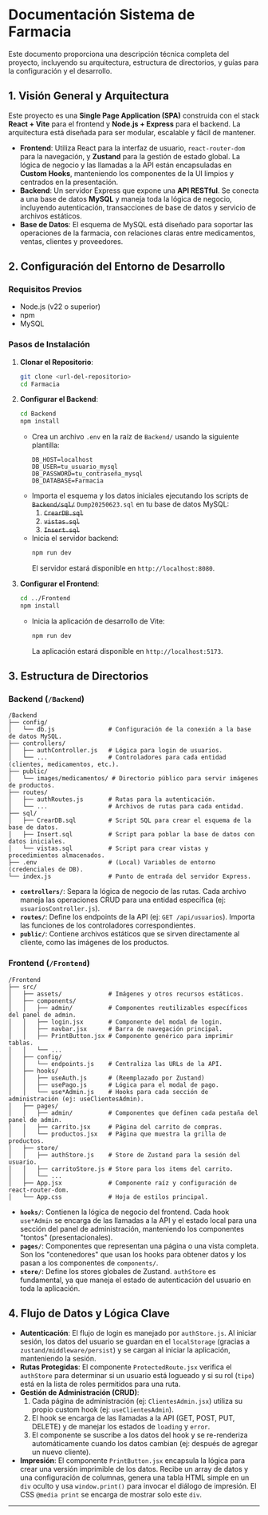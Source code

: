 # Documentación Sistema de Farmacia

Este documento proporciona una descripción técnica completa del proyecto, incluyendo su arquitectura, estructura de directorios, y guías para la configuración y el desarrollo.

## 1. Visión General y Arquitectura

Este proyecto es una **Single Page Application (SPA)** construida con el stack **React + Vite** para el frontend y **Node.js + Express** para el backend. La arquitectura está diseñada para ser modular, escalable y fácil de mantener.

-   **Frontend**: Utiliza React para la interfaz de usuario, `react-router-dom` para la navegación, y **Zustand** para la gestión de estado global. La lógica de negocio y las llamadas a la API están encapsuladas en **Custom Hooks**, manteniendo los componentes de la UI limpios y centrados en la presentación.
-   **Backend**: Un servidor Express que expone una **API RESTful**. Se conecta a una base de datos **MySQL** y maneja toda la lógica de negocio, incluyendo autenticación, transacciones de base de datos y servicio de archivos estáticos.
-   **Base de Datos**: El esquema de MySQL está diseñado para soportar las operaciones de la farmacia, con relaciones claras entre medicamentos, ventas, clientes y proveedores.

## 2. Configuración del Entorno de Desarrollo

### Requisitos Previos
-   Node.js (v22 o superior)
-   npm
-   MySQL

### Pasos de Instalación

1.  **Clonar el Repositorio**:
    ```bash
    git clone <url-del-repositorio>
    cd Farmacia
    ```

2.  **Configurar el Backend**:
    ```bash
    cd Backend
    npm install
    ```
    -   Crea un archivo `.env` en la raíz de `Backend/` usando la siguiente plantilla:
        ```env
        DB_HOST=localhost
        DB_USER=tu_usuario_mysql
        DB_PASSWORD=tu_contraseña_mysql
        DB_DATABASE=Farmacia
        ```
    -   Importa el esquema y los datos iniciales ejecutando los scripts de ~~`Backend/sql/`~~ `Dump20250623.sql` en tu base de datos MySQL:
        1.  ~~`CrearDB.sql`~~
        2.  ~~`vistas.sql`~~
        3.  ~~`Insert.sql`~~
    -   Inicia el servidor backend:
        ```bash
        npm run dev
        ```
        El servidor estará disponible en `http://localhost:8080`.

3.  **Configurar el Frontend**:
    ```bash
    cd ../Frontend
    npm install
    ```
    -   Inicia la aplicación de desarrollo de Vite:
        ```bash
        npm run dev
        ```
        La aplicación estará disponible en `http://localhost:5173`.

## 3. Estructura de Directorios

### Backend (`/Backend`)

```
/Backend
├── config/
│   └── db.js               # Configuración de la conexión a la base de datos MySQL.
├── controllers/
│   ├── authController.js   # Lógica para login de usuarios.
│   └── ...                 # Controladores para cada entidad (clientes, medicamentos, etc.).
├── public/
│   └── images/medicamentos/ # Directorio público para servir imágenes de productos.
├── routes/
│   ├── authRoutes.js       # Rutas para la autenticación.
│   └── ...                 # Archivos de rutas para cada entidad.
├── sql/
│   ├── CrearDB.sql         # Script SQL para crear el esquema de la base de datos.
│   ├── Insert.sql          # Script para poblar la base de datos con datos iniciales.
│   └── vistas.sql          # Script para crear vistas y procedimientos almacenados.
├── .env                    # (Local) Variables de entorno (credenciales de DB).
└── index.js                # Punto de entrada del servidor Express.
```
-   **`controllers/`**: Separa la lógica de negocio de las rutas. Cada archivo maneja las operaciones CRUD para una entidad específica (ej: `usuariosController.js`).
-   **`routes/`**: Define los endpoints de la API (ej: `GET /api/usuarios`). Importa las funciones de los controladores correspondientes.
-   **`public/`**: Contiene archivos estáticos que se sirven directamente al cliente, como las imágenes de los productos.

### Frontend (`/Frontend`)

```
/Frontend
├── src/
│   ├── assets/             # Imágenes y otros recursos estáticos.
│   ├── components/
│   │   ├── admin/          # Componentes reutilizables específicos del panel de admin.
│   │   ├── login.jsx       # Componente del modal de login.
│   │   ├── navbar.jsx      # Barra de navegación principal.
│   │   ├── PrintButton.jsx # Componente genérico para imprimir tablas.
│   │   └── ...
│   ├── config/
│   │   └── endpoints.js    # Centraliza las URLs de la API.
│   ├── hooks/
│   │   ├── useAuth.js      # (Reemplazado por Zustand)
│   │   ├── usePago.js      # Lógica para el modal de pago.
│   │   └── use*Admin.js    # Hooks para cada sección de administración (ej: useClientesAdmin).
│   ├── pages/
│   │   ├── admin/          # Componentes que definen cada pestaña del panel de admin.
│   │   ├── carrito.jsx     # Página del carrito de compras.
│   │   └── productos.jsx   # Página que muestra la grilla de productos.
│   ├── store/
│   │   ├── authStore.js    # Store de Zustand para la sesión del usuario.
│   │   ├── carritoStore.js # Store para los items del carrito.
│   │   └── ...
│   ├── App.jsx             # Componente raíz y configuración de react-router-dom.
│   └── App.css             # Hoja de estilos principal.
```
-   **`hooks/`**: Contienen la lógica de negocio del frontend. Cada hook `use*Admin` se encarga de las llamadas a la API y el estado local para una sección del panel de administración, manteniendo los componentes "tontos" (presentacionales).
-   **`pages/`**: Componentes que representan una página o una vista completa. Son los "contenedores" que usan los hooks para obtener datos y los pasan a los componentes de `components/`.
-   **`store/`**: Define los stores globales de Zustand. `authStore` es fundamental, ya que maneja el estado de autenticación del usuario en toda la aplicación.

## 4. Flujo de Datos y Lógica Clave

-   **Autenticación**: El flujo de login es manejado por `authStore.js`. Al iniciar sesión, los datos del usuario se guardan en el `localStorage` (gracias a `zustand/middleware/persist`) y se cargan al iniciar la aplicación, manteniendo la sesión.
-   **Rutas Protegidas**: El componente `ProtectedRoute.jsx` verifica el `authStore` para determinar si un usuario está logueado y si su rol (`tipo`) está en la lista de roles permitidos para una ruta.
-   **Gestión de Administración (CRUD)**:
    1.  Cada página de administración (ej: `ClientesAdmin.jsx`) utiliza su propio custom hook (ej: `useClientesAdmin`).
    2.  El hook se encarga de las llamadas a la API (GET, POST, PUT, DELETE) y de manejar los estados de `loading` y `error`.
    3.  El componente se suscribe a los datos del hook y se re-renderiza automáticamente cuando los datos cambian (ej: después de agregar un nuevo cliente).
-   **Impresión**: El componente `PrintButton.jsx` encapsula la lógica para crear una versión imprimible de los datos. Recibe un array de datos y una configuración de columnas, genera una tabla HTML simple en un `div` oculto y usa `window.print()` para invocar el diálogo de impresión. El CSS `@media print` se encarga de mostrar solo este `div`.

---
